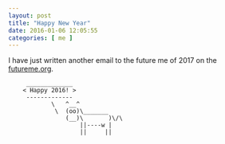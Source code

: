 ```yaml
--- 
layout: post
title: "Happy New Year"
date: 2016-01-06 12:05:55
categories: [ me ]
---
```


I have just written another email to the future me of 2017 on the [futureme.org][futureme].

<!-- more -->

```
     _____________
    < Happy 2016! >
     -------------
            \   ^__^
             \  (oo)\_______
                (__)\       )\/\
                    ||----w |
                    ||     ||
```

[futureme]:     https://www.futureme.org/

